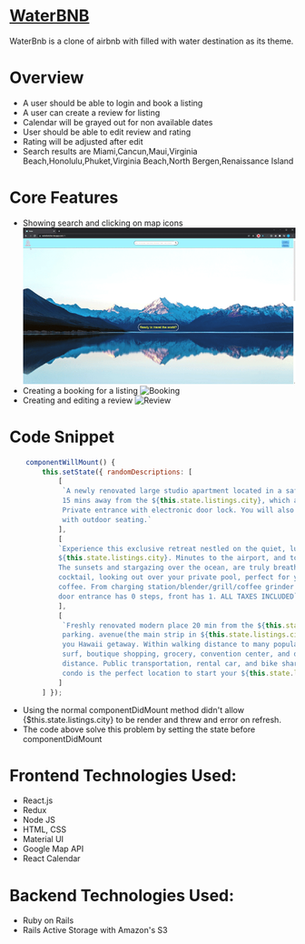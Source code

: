 # [WaterBNB](https://waterbnb.herokuapp.com/#/)

WaterBnb is a clone of airbnb with filled with water destination as its theme.

# Overview
- A user should be able to login and book a listing
- A user can create a review for listing
- Calendar will be grayed out for non available dates
- User should be able to edit review and rating
- Rating will be adjusted after edit
- Search results are Miami,Cancun,Maui,Virginia Beach,Honolulu,Phuket,Virginia Beach,North Bergen,Renaissance Island

# Core Features
- Showing search and clicking on map icons
![Search](https://github.com/sunmeiappprep/Water/blob/main/search.gif)
- Creating a booking for a listing
![Booking](https://github.com/sunmeiappprep/Water/blob/main/booking2.gif)
- Creating and editing a review
![Review](https://github.com/sunmeiappprep/Water/blob/main/reivew2.gif)

<!-- <img width="1440" alt="CreateBooking" src="">

<img width="1440" alt="CreateReview" src="> -->

# Code Snippet

```javascript
    componentWillMount() {
        this.setState({ randomDescriptions: [
            [
             `A newly renovated large studio apartment located in a safe centralized urban neighborhood
             15 mins away from the ${this.state.listings.city}, which are a short bus ride or Uber away.
             Private entrance with electronic door lock. You will also have access to shared backyard 
             with outdoor seating.`
            ],
            [
            `Experience this exclusive retreat nestled on the quiet, lush slopes of near the 
            ${this.state.listings.city}. Minutes to the airport, and to the city, but a world apart. 
            The sunsets and stargazing over the ocean, are truly breathtaking. Enjoy an afternoon 
            cocktail, looking out over your private pool, perfect for yoga, meditation, or morning 
            coffee. From charging station/blender/grill/coffee grinder SO many details! Rear sliding 
            door entrance has 0 steps, front has 1. ALL TAXES INCLUDED`
            ],
            [
             `Freshly renovated modern place 20 min from the ${this.state.listings.city}, with FREE 
             parking. avenue(the main strip in ${this.state.listings.city}) and is a perfect base for 
             you Hawaii getaway. Within walking distance to many popular attractions. The beach, popular 
             surf, boutique shopping, grocery, convention center, and dining are all within walking 
             distance. Public transportation, rental car, and bike share are easily accessible. This 
             condo is the perfect location to start your ${this.state.listings.city} getaway.`   
            ]
        ] });
```

- Using the normal componentDidMount method didn't allow {$this.state.listings.city} to be render and threw and error on refresh.
- The code above solve this problem by setting the state before componentDidMount


# Frontend Technologies Used:
- React.js
- Redux
- Node JS
- HTML, CSS
- Material UI
- Google Map API
- React Calendar

# Backend Technologies Used:
- Ruby on Rails
- Rails Active Storage with Amazon's S3
